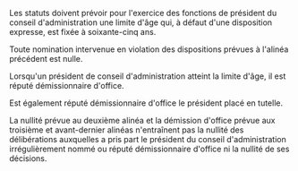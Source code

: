 Les statuts doivent prévoir pour l'exercice des fonctions de président du conseil d'administration une limite d'âge qui, à défaut d'une disposition expresse, est fixée à soixante-cinq ans.


Toute nomination intervenue en violation des dispositions prévues à l'alinéa précédent est nulle.


Lorsqu'un président de conseil d'administration atteint la limite d'âge, il est réputé démissionnaire d'office.


Est également réputé démissionnaire d'office le président placé en tutelle.  

  

La nullité prévue au deuxième alinéa et la démission d'office prévue aux troisième et avant-dernier alinéas n'entraînent pas la nullité des délibérations auxquelles a pris part le président du conseil d'administration irrégulièrement nommé ou réputé démissionnaire d'office ni la nullité de ses décisions.

